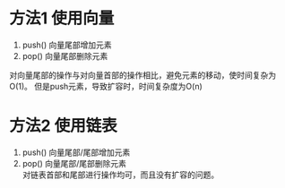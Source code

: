 # 方法1 使用向量
   1. push() 向量尾部增加元素
   2. pop()  向量尾部删除元素
   
   对向量尾部的操作与对向量首部的操作相比，避免元素的移动，使时间复杂为O(1)。
   但是push元素，导致扩容时，时间复杂度为O(n)
# 方法2 使用链表  
   
   1. push() 向量尾部/尾部增加元素
   2. pop()  向量尾部/尾部删除元素   
   对链表首部和尾部进行操作均可，而且没有扩容的问题。